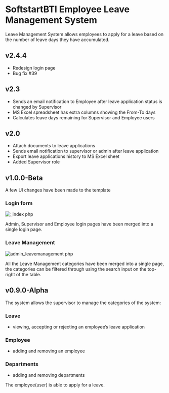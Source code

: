 # SoftstartBTI Employee Leave Management System

Leave Management System allows employees to apply for a leave based on the number of leave days they have accumulated. 

## v2.4.4
- Redesign login page
- Bug fix #39

## v2.3
- Sends an email notification to Employee after leave application status is changed by Supervisor
- MS Excel spreadsheet has extra columns showing the From-To days
- Calculates leave days remaining for Supervisor and Employee users

## v2.0

- Attach documents to leave applications
- Sends email notification to supervisor or admin after leave application
- Export leave applications history to MS Excel sheet
- Added Supervisor role

## v1.0.0-Beta
A few UI changes have been made to the template

### Login form

![_index php](https://user-images.githubusercontent.com/48829302/175241247-64775d1f-a4ee-415e-b77e-0fb5f3c6fa80.png)


Admin, Supervisor and Employee login pages have been merged into a single login page.

### Leave Management

![admin_leavemanagement php](https://user-images.githubusercontent.com/48829302/170838634-54faa4e0-bd2a-46ef-86dd-4a0d3fa45c86.png)

All the Leave Management categories have been merged into a single page, the categories can be filtered through using the search input on the top-right of the table.

## v0.9.0-Alpha
The system allows the supervisor to manage the categories of the system:

### Leave
* viewing, accepting or rejecting an employee’s leave application 

### Employee
* adding and removing an employee

### Departments
* adding and removing departments

The employee(user) is able to apply for a leave. 
